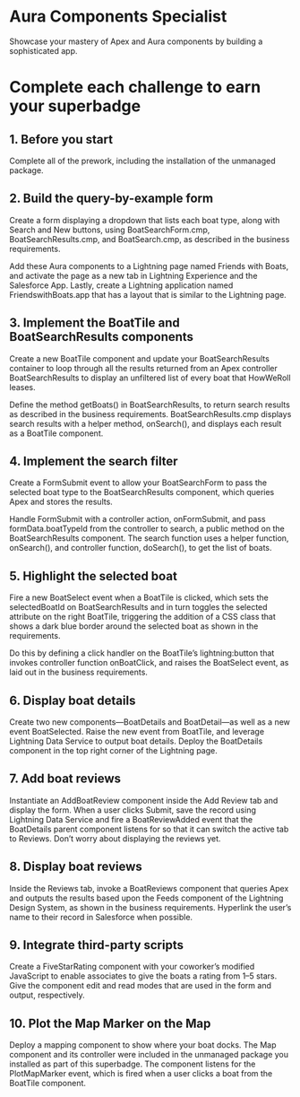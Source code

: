 # Aura Components Specialist

Showcase your mastery of Apex and Aura components by building a sophisticated app.

# Complete each challenge to earn your superbadge

## 1. Before you start

Complete all of the prework, including the installation of the unmanaged package.

## 2. Build the query-by-example form

Create a form displaying a dropdown that lists each boat type, along with Search and New buttons, using BoatSearchForm.cmp, BoatSearchResults.cmp, and BoatSearch.cmp, as described in the business requirements.

Add these Aura components to a Lightning page named Friends with Boats, and activate the page as a new tab in Lightning Experience and the Salesforce App. Lastly, create a Lightning application named FriendswithBoats.app that has a layout that is similar to the Lightning page.

## 3. Implement the BoatTile and BoatSearchResults components

Create a new BoatTile component and update your BoatSearchResults container to loop through all the results returned from an Apex controller BoatSearchResults to display an unfiltered list of every boat that HowWeRoll leases.

Define the method getBoats() in BoatSearchResults, to return search results as described in the business requirements. BoatSearchResults.cmp displays search results with a helper method, onSearch(), and displays each result as a BoatTile component.  

## 4. Implement the search filter

Create a FormSubmit event to allow your BoatSearchForm to pass the selected boat type to the BoatSearchResults component, which queries Apex and stores the results.

Handle FormSubmit with a controller action, onFormSubmit, and pass formData.boatTypeId from the controller to search, a public method on the BoatSearchResults component. The search function uses a helper function, onSearch(), and controller function, doSearch(), to get the list of boats. 

## 5. Highlight the selected boat

Fire a new BoatSelect event when a BoatTile is clicked, which sets the selectedBoatId on BoatSearchResults and in turn toggles the selected attribute on the right BoatTile, triggering the addition of a CSS class that shows a dark blue border around the selected boat as shown in the requirements. 

Do this by defining a click handler on the BoatTile’s lightning:button that invokes controller function onBoatClick, and raises the BoatSelect event, as laid out in the business requirements.

## 6. Display boat details

Create two new components—BoatDetails and BoatDetail—as well as a new event BoatSelected. Raise the new event from BoatTile, and leverage Lightning Data Service to output boat details. Deploy the BoatDetails component in the top right corner of the Lightning page.

## 7. Add boat reviews

Instantiate an AddBoatReview component inside the Add Review tab and display the form. When a user clicks Submit, save the record using Lightning Data Service and fire a BoatReviewAdded event that the BoatDetails parent component listens for so that it can switch the active tab to Reviews. Don’t worry about displaying the reviews yet.

## 8. Display boat reviews

Inside the Reviews tab, invoke a BoatReviews component that queries Apex and outputs the results based upon the Feeds component of the Lightning Design System, as shown in the business requirements. Hyperlink the user’s name to their record in Salesforce when possible.

## 9. Integrate third-party scripts

Create a FiveStarRating component with your coworker’s modified JavaScript to enable associates to give the boats a rating from 1–5 stars. Give the component edit and read modes that are used in the form and output, respectively.

## 10. Plot the Map Marker on the Map

Deploy a mapping component to show where your boat docks. The Map component and its controller were included in the unmanaged package you installed as part of this superbadge. The component listens for the PlotMapMarker event, which is fired when a user clicks a boat from the BoatTile component.
